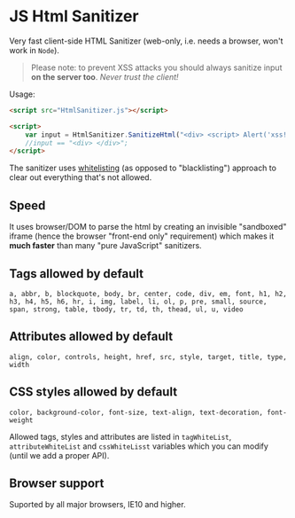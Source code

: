 # JS Html Sanitizer

Very fast client-side HTML Sanitizer (web-only, i.e. needs a browser, won't work in `Node`).

> Please note: to prevent XSS attacks you should always sanitize input **on the server too**. *Never trust the client!*

Usage:

```html
<script src="HtmlSanitizer.js"></script>

<script>
    var input = HtmlSanitizer.SanitizeHtml("<div> <script> Alert('xss!'); </script> </div>");
    //input == "<div> </div>";
</script>
```

The sanitizer uses [whitelisting](https://en.wikipedia.org/wiki/Whitelisting) (as opposed to "blacklisting") approach to clear out everything that's not allowed.

## Speed

It uses browser/DOM to parse the html by creating an invisible "sandboxed" iframe (hence the browser "front-end only" requirement) which makes it **much faster** than many "pure JavaScript" sanitizers.

## Tags allowed by default

`a, abbr, b, blockquote, body, br, center, code, div, em, font, h1, h2, h3, h4, h5, h6, hr, i, img, label, li, ol, p, pre, small, source, span, strong, table, tbody, tr, td, th, thead, ul, u, video`

## Attributes allowed by default

`align, color, controls, height, href, src, style, target, title, type, width`

## CSS styles allowed by default

`color, background-color, font-size, text-align, text-decoration, font-weight`

Allowed tags, styles and attributes are listed in `tagWhiteList`, `attributeWhiteList` and `cssWhiteLisst` variables which you can modify (until we add a proper API).

## Browser support

Suported by all major browsers, IE10 and higher.
